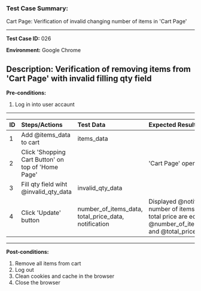 ### Test Case Summary:
Cart Page: Verification of invalid changing number of items in 'Cart Page'

---

**Test Case ID:** 026

**Environment:** Google Chrome

**Description:**
Verification of removing items from 'Cart Page' with invalid filling qty field
---

**Pre-conditions:**
1. Log in into user accaunt    
---

|      ID       | Steps/Actions |  Test Data  | Expected Result |
| ------------- |:--------------| :---------- | :-------------- |
|       1       |Add @items_data to cart|items_data|                 |
|       2       |Click 'Shopping Cart Button' on top of 'Home Page'| | 'Cart Page' opened|
|       3       |Fill qty field wiht @invalid_qty_data| invalid_qty_data| |
|       4       |Click 'Update' button| number_of_items_data, total_price_data, notification | Displayed @notification, number of items and total price are equal  @number_of_items_data and @total_price_data|
---

**Post-conditions:**
1. Remove all items from cart
2. Log out
3. Clean cookies and cache in the browser
4. Close the browser
